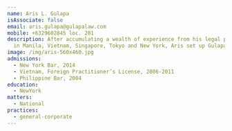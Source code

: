 ```yaml
---
name: Aris L. Gulapa
isAssociate: false
email: aris.gulapa@gulapalaw.com
mobile: +6329602845 loc. 201
description: After accumulating a wealth of experience from his legal practice
  in Manila, Vietnam, Singapore, Tokyo and New York, Aris set up Gulapa Law.
image: /img/aris-560x460.jpg
admissions:
  - New York Bar, 2014
  - Vietnam, Foreign Practitioner’s License, 2006-2011
  - Philippine Bar, 2004
education:
  - NewYork
matters:
  - National
practices:
  - general-corporate
---
```

